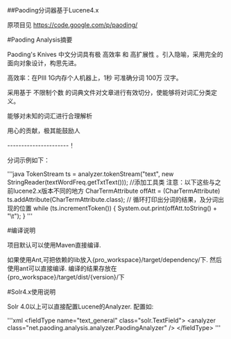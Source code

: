 ##Paoding分词器基于Lucene4.x

原项目见 https://code.google.com/p/paoding/

#Paoding Analysis摘要

Paoding's Knives 中文分词具有极 高效率 和 高扩展性 。引入隐喻，采用完全的面向对象设计，构思先进。

高效率：在PIII 1G内存个人机器上，1秒 可准确分词 100万 汉字。

采用基于 不限制个数 的词典文件对文章进行有效切分，使能够将对词汇分类定义。

能够对未知的词汇进行合理解析

用心的贡献，极其能鼓励人

----------------------！

分词示例如下：


'''java
TokenStream ts = analyzer.tokenStream("text", new StringReader(textWordFreq.getTxtText()));
//添加工具类  注意：以下这些与之前lucene2.x版本不同的地方
CharTermAttribute offAtt = (CharTermAttribute) ts.addAttribute(CharTermAttribute.class);
// 循环打印出分词的结果，及分词出现的位置
while (ts.incrementToken()) {
    System.out.print(offAtt.toString() + "\t");
}
'''

#编译说明

项目默认可以使用Maven直接编译.

如果使用Ant,可把依赖的lib放入{pro_workspace}/target/dependency/下. 然后使用ant可以直接编译.
编译的结果存放在{pro_workspace}/target/dist/{version}/下

#Solr4.x使用说明

Solr 4.0以上可以直接配置Lucene的Analyzer.
配置如:

'''xml
&lt;fieldType name="text_general" class="solr.TextField"&gt;
      &lt;analyzer class="net.paoding.analysis.analyzer.PaodingAnalyzer" /&gt;
&lt;/fieldType&gt;
'''